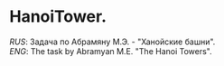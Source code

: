 # HanoiTower.
<i>RUS</i>: Задача по Абрамяну М.Э. - "Ханойские башни". <br/>
<i>ENG</i>: The task by Abramyan M.E. "The Hanoi Towers".
